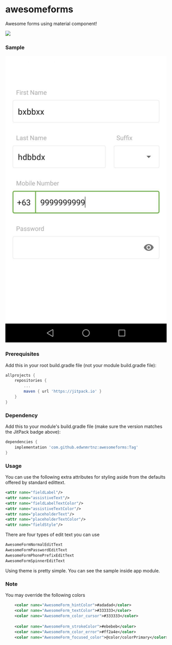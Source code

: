 # awesomeforms
Awesome forms using material component!

[![](https://jitpack.io/v/edwnmrtnz/awesomeforms.svg)](https://jitpack.io/#edwnmrtnz/awesomeforms)

### Sample
![Sample](https://github.com/edwnmrtnz/awesomeforms/blob/develop/docs/sample1.jpg)


### Prerequisites
Add this in your root build.gradle file (not your module build.gradle file):

```gradle
allprojects {
    repositories {
	    ...
	    maven { url 'https://jitpack.io' }
	}
}
```
### Dependency
Add this to your module's build.gradle file (make sure the version matches the JitPack badge above):
```gradle
dependencies {
	implementation 'com.github.edwnmrtnz:awesomeforms:Tag'
}
```
### Usage
You can use the following extra attributes for styling aside from the defaults offered by standard edittext.
```xml
<attr name="fieldLabel"/>
<attr name="assistiveText"/>
<attr name="fieldLabelTextColor"/>
<attr name="assistiveTextColor"/>
<attr name="placeholderText"/>
<attr name="placeholderTextColor"/>
<attr name="fieldStyle"/>
```
There are four types of edit text you can use
```kotlin
AwesomeFormNormalEditText
AwesomeFormPasswordEditText
AwesomeFormPhonePrefixEditText
AwesomeFormSpinnerEditText
```

Using theme is pretty simple. You can see the sample inside app module.


### Note
You may override the following colors

```xml
    <color name="AwesomeForm_hintColor">#adadad</color>
    <color name="AwesomeForm_textColor">#333333</color>
    <color name="AwesomeForm_color_cursor">#333333</color>

    <color name="AwesomeForm_strokeColor">#ebebeb</color>
    <color name="AwesomeForm_color_error">#ff2a4e</color>
    <color name="AwesomeForm_focused_color">@color/colorPrimary</color>
```



